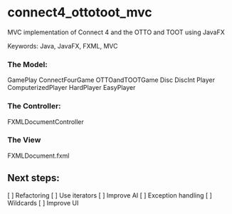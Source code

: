 # connect4_ottotoot_mvc
MVC implementation of Connect 4 and the OTTO and TOOT using JavaFX

Keywords: Java, JavaFX, FXML, MVC

### The Model:
GamePlay
ConnectFourGame
OTTOandTOOTGame
Disc
DiscInt
Player
ComputerizedPlayer
HardPlayer
EasyPlayer

### The Controller:
FXMLDocumentController

### The View
FXMLDocument.fxml

## Next steps:
[ ] Refactoring
[ ] Use iterators
[ ] Improve AI
[ ] Exception handling
[ ] Wildcards
[ ] Improve UI
